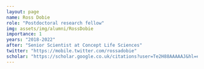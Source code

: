 ```yaml
---
layout: page
name: Ross Dobie
role: "Postdoctoral research fellow"
img: assets/img/alumni/RossDobie
importance: 1
years: "2018-2022"
after: "Senior Scientist at Concept Life Sciences"
twitter: "https://mobile.twitter.com/rossadobie"
scholar: "https://scholar.google.co.uk/citations?user=Te2H88AAAAAJ&hl=en"
---
```

